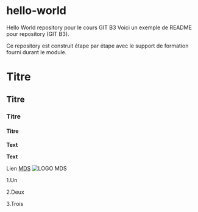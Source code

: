 # hello-world
Hello World repository pour le cours GIT B3 
Voici un exemple de README pour repository (GIT B3).  

Ce repository est construit étape par étape avec le support de formation fourni durant le module.
 # Titre
 ## Titre
 ### Titre
 #### Titre

 **Text**


 __Text__

 Lien [MDS](https://www.mydigitalschool.com/)
 ![LOGO MDS](https://www.mydigitalschool.com/themes/custom/mds/img/logo.png)
 
 1.Un
 
 2.Deux
 
 3.Trois
 
